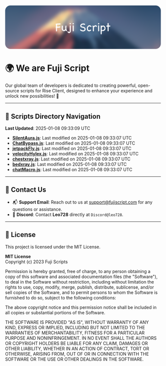 ![Banner](.github/b.webp)

# 🌍 **We are Fuji Script**

Our global team of developers is dedicated to creating powerful, open-source scripts for Rise Client, designed to enhance your experience and unlock new possibilities! 🌟

---
<!-- SCRIPTS_NAVIGATION_START -->
## 📂 **Scripts Directory Navigation**

**Last Updated**: 2025-01-08 09:33:09 UTC

- **[SilentAura.js](scripts/SilentAura.js)**: Last modified on 2025-01-08 09:33:07 UTC
- **[ChatBypass.js](scripts/ChatBypass.js)**: Last modified on 2025-01-08 09:33:07 UTC
- **[jetpackFly.js](scripts/jetpackFly.js)**: Last modified on 2025-01-08 09:33:07 UTC
- **[velocityHylex.js](scripts/velocityHylex.js)**: Last modified on 2025-01-08 09:33:07 UTC
- **[chestxray.js](scripts/chestxray.js)**: Last modified on 2025-01-08 09:33:07 UTC
- **[bedxray.js](scripts/bedxray.js)**: Last modified on 2025-01-08 09:33:07 UTC
- **[chatMacro.js](scripts/chatMacro.js)**: Last modified on 2025-01-08 09:33:07 UTC

<!-- SCRIPTS_NAVIGATION_END -->

---

## 💬 **Contact Us**  
- 📬 **Support Email**: Reach out to us at [support@fujiscript.com](mailto:support@fujiscript.com) for any questions or assistance.  
- 💬 **Discord**: Contact **Leo728** directly at `Discord@leo728`.

---

## 📜 **License**

This project is licensed under the MIT License.  

**MIT License**  
Copyright (c) 2023 Fuji Scripts  

Permission is hereby granted, free of charge, to any person obtaining a copy of this software and associated documentation files (the "Software"), to deal in the Software without restriction, including without limitation the rights to use, copy, modify, merge, publish, distribute, sublicense, and/or sell copies of the Software, and to permit persons to whom the Software is furnished to do so, subject to the following conditions:  

The above copyright notice and this permission notice shall be included in all copies or substantial portions of the Software.  

THE SOFTWARE IS PROVIDED "AS IS", WITHOUT WARRANTY OF ANY KIND, EXPRESS OR IMPLIED, INCLUDING BUT NOT LIMITED TO THE WARRANTIES OF MERCHANTABILITY, FITNESS FOR A PARTICULAR PURPOSE AND NONINFRINGEMENT. IN NO EVENT SHALL THE AUTHORS OR COPYRIGHT HOLDERS BE LIABLE FOR ANY CLAIM, DAMAGES OR OTHER LIABILITY, WHETHER IN AN ACTION OF CONTRACT, TORT OR OTHERWISE, ARISING FROM, OUT OF OR IN CONNECTION WITH THE SOFTWARE OR THE USE OR OTHER DEALINGS IN THE SOFTWARE.  
